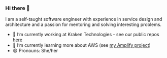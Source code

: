 ### Hi there 👋

<!--
**mforner13/mforner13** is a ✨ _special_ ✨ repository because its `README.md` (this file) appears on your GitHub profile.

Here are some ideas to get you started:

- 🔭 I’m currently working on ...
- 🌱 I’m currently learning ...
- 👯 I’m looking to collaborate on ...
- 🤔 I’m looking for help with ...
- 💬 Ask me about ...
- 📫 How to reach me: ...
- 😄 Pronouns: ...
- ⚡ Fun fact: ...
-->

I am a self-taught software engineer with experience in service design and architecture and a passion for mentoring and solving interesting problems.

- 🔭 I’m currently working at Kraken Technologies - see our public repos [here]([url](https://github.com/octoenergy))
- 🌱 I’m currently learning more about AWS (see [my Amplify project]([url](https://github.com/mforner13/amplify-app)))
- 😄 Pronouns: She/her
